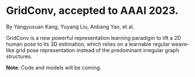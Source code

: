 # GridConv, accepted to AAAI 2023.

By Yangyuxuan Kang, Yuyang Liu, Anbang Yao, et al.

GridConv is a new powerful representation learning paradigm to lift a 2D human pose to its 3D estimation, which relies on a learnable regular weave-like grid pose representation instead of the predominant irregular graph structures.

**Note**: Code and models will be coming.

